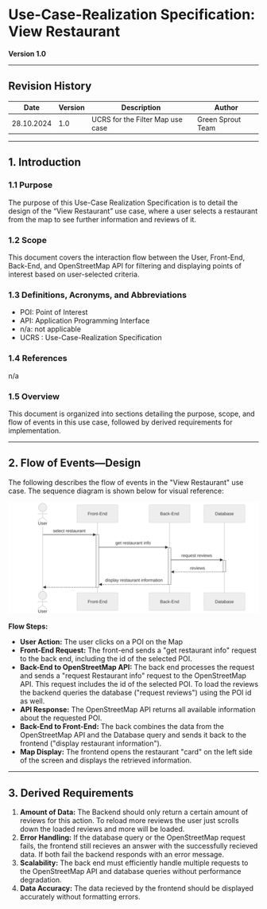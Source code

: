 # Use-Case-Realization Specification: View Restaurant

**Version 1.0**

---

## Revision History

| Date       | Version | Description                      | Author            |
|------------|-------|----------------------------------|-------------------|
| 28.10.2024 | 1.0   | UCRS for the Filter Map use case | Green Sprout Team |

---


## 1. Introduction

### 1.1 Purpose
The purpose of this Use-Case Realization Specification is to detail the design of the “View Restaurant” use case, where a user selects a restaurant from the map to see further information and reviews of it.

### 1.2 Scope
This document covers the interaction flow between the User, Front-End, Back-End, and OpenStreetMap API for filtering and displaying points of interest based on user-selected criteria.

### 1.3 Definitions, Acronyms, and Abbreviations
- POI: Point of Interest
- API: Application Programming Interface
- n/a: not applicable
- UCRS : Use-Case-Realization Specification

### 1.4 References
n/a

### 1.5 Overview
This document is organized into sections detailing the purpose, scope, and flow of events in this use case, followed by derived requirements for implementation.

---

## 2. Flow of Events—Design

The following describes the flow of events in the "View Restaurant" use case. The sequence diagram is shown below for visual reference:

![Sequence Diagram to view restaurant](../../assets/srs/selectrestaurant-sd.svg)

**Flow Steps:**
- **User Action:** The user clicks on a POI on the Map  
- **Front-End Request:** The front-end sends a "get restaurant info" request to the back end, including the id of the selected POI.  
- **Back-End to OpenStreetMap API:** The back end processes the request and sends a "request Restaurant info" request to the OpenStreetMap API. This request includes the id of the selected POI. To load the reviews the backend queries the database ("request reviews") using the POI id as well.  
- **API Response:** The OpenStreetMap API returns all available information about the requested POI.  
- **Back-End to Front-End:** The back combines the data from the OpenStreetMap API and the Database query and sends it back to the frontend ("display restaurant information").  
- **Map Display:** The frontend opens the restaurant "card" on the left side of the screen and displays the retrieved information.

---

## 3. Derived Requirements

1. **Amount of Data:** The Backend should only return a certain amount of reviews for this action. To reload more reviews the user just scrolls down the loaded reviews and more will be loaded.
2. **Error Handling:** If the database query or the OpenStreetMap request fails, the frontend still recieves an answer with the successfully recieved data. If both fail the backend responds with an error message.  
3. **Scalability:** The back end must efficiently handle multiple requests to the OpenStreetMap API and database queries without performance degradation.  
4. **Data Accuracy:** The data recieved by the frontend should be displayed accurately without formatting errors.
